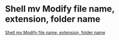 # Shell mv Modify file name, extension, folder name
[Shell mv Modify file name, extension, folder name](https://aiwithcloud.com/2022/09/15/shell_mv_modify_file_name_extension_folder_name/)
